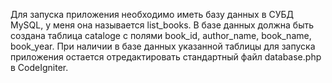 Для запуска приложения необходимо иметь базу данных в СУБД MySQL, у меня она называется list_books. В базе данных должна быть создана таблица cataloge с полями book_id, author_name, book_name, book_year. При наличии в базе данных указанной таблицы для запуска приложения остается отредактировать стандартный файл database.php в CodeIgniter.